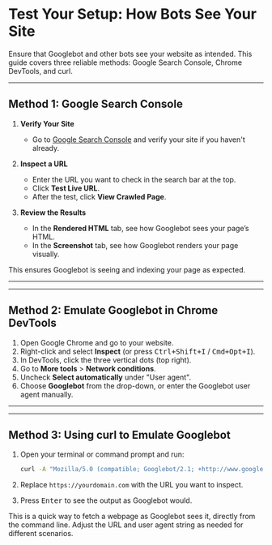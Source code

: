 # Test Your Setup: How Bots See Your Site

Ensure that Googlebot and other bots see your website as intended. This guide covers three reliable methods: Google Search Console, Chrome DevTools, and curl.

---

## Method 1: Google Search Console

1. **Verify Your Site**

   - Go to [Google Search Console](https://search.google.com/search-console) and verify your site if you haven't already.

2. **Inspect a URL**

   - Enter the URL you want to check in the search bar at the top.
   - Click **Test Live URL**.
   - After the test, click **View Crawled Page**.

3. **Review the Results**
   - In the **Rendered HTML** tab, see how Googlebot sees your page’s HTML.
   - In the **Screenshot** tab, see how Googlebot renders your page visually.

This ensures Googlebot is seeing and indexing your page as expected.

---

---

## Method 2: Emulate Googlebot in Chrome DevTools

1. Open Google Chrome and go to your website.
2. Right-click and select **Inspect** (or press <kbd>Ctrl+Shift+I</kbd> / <kbd>Cmd+Opt+I</kbd>).
3. In DevTools, click the three vertical dots (top right).
4. Go to **More tools** > **Network conditions**.
5. Uncheck **Select automatically** under "User agent".
6. Choose **Googlebot** from the drop-down, or enter the Googlebot user agent manually.

---

---

## Method 3: Using curl to Emulate Googlebot

1. Open your terminal or command prompt and run:

   ```sh
   curl -A "Mozilla/5.0 (compatible; Googlebot/2.1; +http://www.google.com/bot.html)" https://yourdomain.com
   ```

2. Replace `https://yourdomain.com` with the URL you want to inspect.
3. Press <kbd>Enter</kbd> to see the output as Googlebot would.

This is a quick way to fetch a webpage as Googlebot sees it, directly from the command line. Adjust the URL and user agent string as needed for different scenarios.

